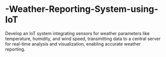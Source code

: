# -Weather-Reporting-System-using-IoT
Develop an IoT system integrating sensors for weather parameters like temperature, humidity, and wind speed, transmitting data to a central server for real-time analysis and visualization, enabling accurate weather reporting.
